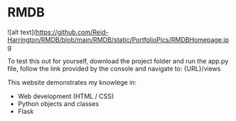 # RMDB
![alt text](https://github.com/Reid-Harrington/RMDB/blob/main/RMDB/static/PortfolioPics/RMDBHomepage.jpg

To test this out for yourself, download the project folder and run the app.py file, follow the link provided by the console and navigate to: {URL}/views

This website demonstrates my knowlege in:
- Web development (HTML / CSS)
- Python objects and classes 
- Flask
